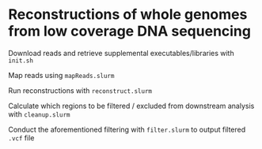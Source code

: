 # Reconstructions of whole genomes from low coverage DNA sequencing

Download reads and retrieve supplemental executables/libraries with `init.sh`

Map reads using `mapReads.slurm`

Run reconstructions with `reconstruct.slurm`

Calculate which regions to be filtered / excluded from downstream analysis with `cleanup.slurm`

Conduct the aforementioned filtering with `filter.slurm` to output filtered `.vcf` file
